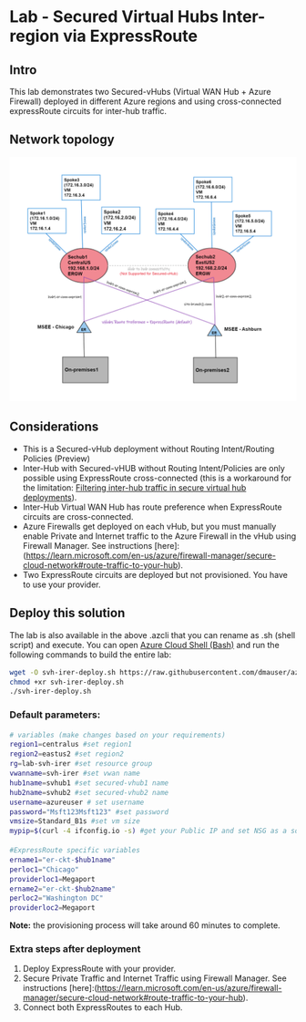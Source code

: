 # Lab - Secured Virtual Hubs Inter-region via ExpressRoute

## Intro

This lab demonstrates two Secured-vHubs (Virtual WAN Hub + Azure Firewall) deployed in different Azure regions and using cross-connected expressRoute circuits for inter-hub traffic.

## Network topology

![network topology](svh-irer-diagram.png)

## Considerations

- This is a Secured-vHub deployment without Routing Intent/Routing Policies (Preview)
- Inter-Hub with Secured-vHUB without Routing Intent/Policies are only possible using ExpressRoute cross-connected (this is a workaround for the limitation: [Filtering inter-hub traffic in secure virtual hub deployments](https://learn.microsoft.com/en-us/azure/firewall-manager/overview#known-issues)).
- Inter-Hub Virtual WAN Hub has route preference when ExpressRoute circuits are cross-connected.
- Azure Firewalls get deployed on each vHub, but you must manually enable Private and Internet traffic to the Azure Firewall in the vHub using Firewall Manager. See instructions [here]:(https://learn.microsoft.com/en-us/azure/firewall-manager/secure-cloud-network#route-traffic-to-your-hub).
- Two ExpressRoute circuits are deployed but not provisioned. You have to use your provider.

## Deploy this solution

The lab is also available in the above .azcli that you can rename as .sh (shell script) and execute. You can open [Azure Cloud Shell (Bash)](https://shell.azure.com) and run the following commands to build the entire lab:

```bash
wget -O svh-irer-deploy.sh https://raw.githubusercontent.com/dmauser/azure-virtualwan/main/svh-inter-region-er/svh-irer-deploy.azcli
chmod +xr svh-irer-deploy.sh
./svh-irer-deploy.sh
```

### Default parameters:

```bash
# variables (make changes based on your requirements)
region1=centralus #set region1
region2=eastus2 #set region2
rg=lab-svh-irer #set resource group
vwanname=svh-irer #set vwan name
hub1name=svhub1 #set secured-vhub1 name
hub2name=svhub2 #set secured-vhub2 name
username=azureuser # set username
password="Msft123Msft123" #set password
vmsize=Standard_B1s #set vm size
mypip=$(curl -4 ifconfig.io -s) #get your Public IP and set NSG as a source for SSH access.

#ExpressRoute specific variables
ername1="er-ckt-$hub1name" 
perloc1="Chicago"
providerloc1=Megaport
ername2="er-ckt-$hub2name" 
perloc2="Washington DC"
providerloc2=Megaport
```

**Note:** the provisioning process will take around 60 minutes to complete.

### Extra steps after deployment

1. Deploy ExpressRoute with your provider.
2. Secure Private Traffic and Internet Traffic using Firewall Manager. See instructions [here]:(https://learn.microsoft.com/en-us/azure/firewall-manager/secure-cloud-network#route-traffic-to-your-hub).
3. Connect both ExpressRoutes to each Hub.
